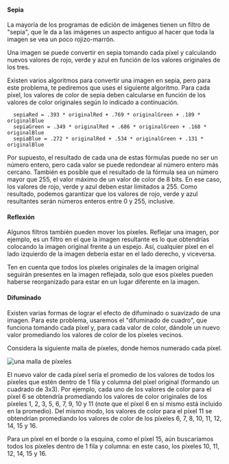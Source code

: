 #### Sepia

La mayoría de los programas de edición de imágenes tienen un filtro de "sepia", que le da a las imágenes un aspecto antiguo al hacer que toda la imagen se vea un poco rojizo-marrón.

Una imagen se puede convertir en sepia tomando cada píxel y calculando nuevos valores de rojo, verde y azul en función de los valores originales de los tres.

Existen varios algoritmos para convertir una imagen en sepia, pero para este problema, te pediremos que uses el siguiente algoritmo. Para cada píxel, los valores de color de sepia deben calcularse en función de los valores de color originales según lo indicado a continuación.

      sepiaRed = .393 * originalRed + .769 * originalGreen + .189 * originalBlue
      sepiaGreen = .349 * originalRed + .686 * originalGreen + .168 * originalBlue
      sepiaBlue = .272 * originalRed + .534 * originalGreen + .131 * originalBlue

Por supuesto, el resultado de cada una de estas fórmulas puede no ser un número entero, pero cada valor se puede redondear al número entero más cercano. También es posible que el resultado de la fórmula sea un número mayor que 255, el valor máximo de un valor de color de 8 bits. En ese caso, los valores de rojo, verde y azul deben estar limitados a 255. Como resultado, podemos garantizar que los valores de rojo, verde y azul resultantes serán números enteros entre 0 y 255, inclusive.

#### Reflexión

Algunos filtros también pueden mover los píxeles. Reflejar una imagen, por ejemplo, es un filtro en el que la imagen resultante es lo que obtendrías colocando la imagen original frente a un espejo. Así, cualquier píxel en el lado izquierdo de la imagen debería estar en el lado derecho, y viceversa.

Ten en cuenta que todos los píxeles originales de la imagen original seguirán presentes en la imagen reflejada, solo que esos píxeles pueden haberse reorganizado para estar en un lugar diferente en la imagen.

#### Difuminado

Existen varias formas de lograr el efecto de difuminado o suavizado de una imagen. Para este problema, usaremos el "difuminado de cuadro", que funciona tomando cada píxel y, para cada valor de color, dándole un nuevo valor promediando los valores de color de los píxeles vecinos.

Considera la siguiente malla de píxeles, donde hemos numerado cada píxel.

![una malla de píxeles](https://cs50.harvard.edu/x/2023/psets/4/filter/less/grid.png)

El nuevo valor de cada píxel sería el promedio de los valores de todos los píxeles que estén dentro de 1 fila y columna del píxel original (formando un cuadrado de 3x3). Por ejemplo, cada uno de los valores de color para el píxel 6 se obtendría promediando los valores de color originales de los píxeles 1, 2, 3, 5, 6, 7, 9, 10 y 11 (note que el píxel 6 en sí mismo está incluido en la promedio). Del mismo modo, los valores de color para el píxel 11 se obtendrían promediando los valores de color de los píxeles 6, 7, 8, 10, 11, 12, 14, 15 y 16.

Para un píxel en el borde o la esquina, como el píxel 15, aún buscaríamos todos los píxeles dentro de 1 fila y columna: en este caso, los píxeles 10, 11, 12, 14, 15 y 16.